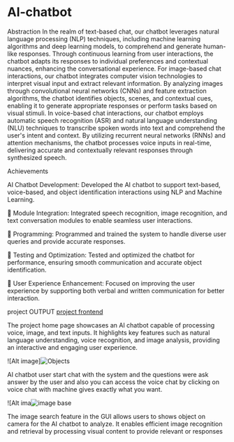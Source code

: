 # AI-chatbot
Abstraction
        In the realm of text-based chat, our chatbot leverages natural language processing (NLP) techniques, including machine learning algorithms and deep learning models, to comprehend and generate human-like responses. Through continuous learning from user interactions, the chatbot adapts its responses to individual preferences and contextual nuances, enhancing the conversational experience.
	For image-based chat interactions, our chatbot integrates computer vision technologies to interpret visual input and extract relevant information. By analyzing images through convolutional neural networks (CNNs) and feature extraction algorithms, the chatbot identifies objects, scenes, and contextual cues, enabling it to generate appropriate responses or perform tasks based on visual stimuli.
	In voice-based chat interactions, our chatbot employs automatic speech recognition (ASR) and natural language understanding (NLU) techniques to transcribe spoken words into text and comprehend the user's intent and context. By utilizing recurrent neural networks (RNNs) and attention mechanisms, the chatbot processes voice inputs in real-time, delivering accurate and contextually relevant responses through synthesized speech.

Achievements
 
AI Chatbot Development: Developed the AI chatbot to support text-based, voice-based, and object 
identification interactions using NLP and Machine Learning.

 Module Integration: Integrated speech recognition, image recognition, and text conversation modules 
to enable seamless user interactions.

 Programming: Programmed and trained the system to handle diverse user queries and provide accurate 
responses.

 Testing and Optimization: Tested and optimized the chatbot for performance, ensuring smooth 
communication and accurate object identification.

 User Experience Enhancement: Focused on improving the user experience by supporting both verbal and 
written communication for better interaction.

project OUTPUT
[project frontend](https://github.com/user-attachments/assets/e8d8ec7d-f811-41b0-850f-dc32444eb66d)

The project home page showcases an AI chatbot capable of processing voice, image, and text inputs. It highlights key features such as natural language understanding, voice recognition, and image analysis, providing an interactive and engaging user experience. 

![Alt image]![Objects](https://github.com/user-attachments/assets/6d7623aa-718a-44be-812b-5ea5ff74e7ed)


AI chatbot user start chat with the system and the questions were ask answer by the user and also you can access the voice chat by clicking on voice chat with machine gives exactly what you want.


![Alt ima![image base](https://github.com/user-attachments/assets/6e29a609-9c94-493a-bcdf-c93e8872a33f)

The image search feature in the GUI allows users to shows object on camera for the AI chatbot to analyze. It enables efficient image recognition and retrieval by processing visual content to provide relevant or responses






